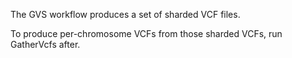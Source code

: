 The GVS workflow produces a set of sharded VCF files.

To produce per-chromosome VCFs from those sharded VCFs, run GatherVcfs after.

